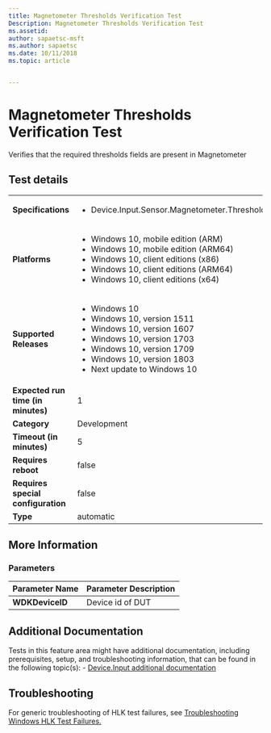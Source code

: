 ```yaml
---
title: Magnetometer Thresholds Verification Test
Description: Magnetometer Thresholds Verification Test
ms.assetid: 
author: sapaetsc-msft
ms.author: sapaetsc
ms.date: 10/11/2018
ms.topic: article


---
```


# Magnetometer Thresholds Verification Test

Verifies that the required thresholds fields are present in Magnetometer

## Test details
|||
|---|---|
| **Specifications**  | <ul><li>Device.Input.Sensor.Magnetometer.Thresholds</li></ul> |  
| **Platforms**   | <ul><li>Windows 10, mobile edition (ARM)</li><li>Windows 10, mobile edition (ARM64)</li><li>Windows 10, client editions (x86)</li><li>Windows 10, client editions (ARM64)</li><li>Windows 10, client editions (x64)</li></ul> |
| **Supported Releases** | <ul><li>Windows 10</li><li>Windows 10, version 1511</li><li>Windows 10, version 1607</li><li>Windows 10, version 1703</li><li>Windows 10, version 1709</li><li>Windows 10, version 1803</li><li>Next update to Windows 10</li></ul> |
|**Expected run time (in minutes)**| 1 |
|**Category**| Development |
|**Timeout (in minutes)**| 5 |
|**Requires reboot**| false |
|**Requires special configuration**| false |
|**Type**| automatic |

## More Information
### Parameters
| Parameter Name | Parameter Description |
| --- | --- |
| **WDKDeviceID** | Device id of DUT |


## Additional Documentation
Tests in this feature area might have additional documentation, including prerequisites, setup, and troubleshooting information, that can be found in the following topic(s): - [Device.Input additional documentation](device-input-additional-documentation.md)



## Troubleshooting
For generic troubleshooting of HLK test failures, see [Troubleshooting Windows HLK Test Failures.](..\user\troubleshooting-windows-hlk-test-failures.md)